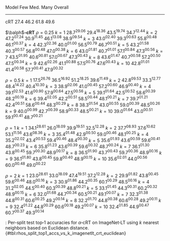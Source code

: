 Model                         Few            Med.            Many         Overall
-----------------  --------------  --------------  --------------  --------------
cRT                        $27.4$          $46.2$          $61.8$          $49.6$
<!--  -->
$\balph$**‑cRT**
$\rho=0.25$
$k=1$              $28.7^{29.06}$  $29.4^{18.36}$  $43.5^{19.74}$  $34.7^{12.44}$
$k=2$              $47.2^{07.24}$  $30.9^{11.45}$  $46.1^{13.08}$  $38.9^{09.54}$
$k=3$              $43.0^{02.40}$  $39.3^{00.63}$  $55.8^{00.48}$  $46.1^{00.37}$
$k=4$              $42.3^{02.36}$  $40.0^{01.00}$  $56.5^{00.79}$  $46.7^{00.51}$
$k=5$              $43.2^{01.58}$  $40.3^{00.57}$  $56.8^{00.48}$  $47.0^{00.38}$
$k=6$              $43.0^{01.81}$  $40.7^{01.01}$  $57.1^{00.84}$  $47.3^{00.56}$
$k=7$              $43.5^{01.95}$  $40.6^{00.81}$  $57.0^{00.67}$  $47.3^{00.43}$
$k=8$              $43.6^{01.47}$  $40.7^{00.58}$  $57.2^{00.50}$  $47.5^{00.34}$
$k=9$              $42.6^{02.26}$  $41.1^{00.88}$  $57.5^{00.76}$  $47.6^{00.43}$
$k=10$             $42.8^{01.01}$  $41.4^{00.58}$  $57.7^{00.41}$  $47.9^{00.32}$
<!--  -->
$\rho=0.5$
$k=1$              $17.5^{26.76}$  $36.5^{16.92}$  $51.2^{18.25}$  $39.6^{11.49}$
$k=2$              $42.8^{09.53}$  $33.3^{12.77}$  $48.4^{14.22}$  $40.4^{10.30}$
$k=3$              $38.9^{02.06}$  $41.0^{00.45}$  $57.2^{00.60}$  $46.9^{00.40}$
$k=4$              $39.1^{02.53}$  $41.6^{00.90}$  $57.9^{00.64}$  $47.5^{00.56}$
$k=5$              $39.1^{01.64}$  $42.5^{00.52}$  $58.6^{00.39}$  $48.2^{00.19}$
$k=6$              $39.4^{02.05}$  $42.2^{00.51}$  $58.5^{00.44}$  $48.1^{00.21}$
$k=7$              $39.7^{01.21}$  $42.4^{00.51}$  $58.6^{00.44}$  $48.3^{00.29}$
$k=8$              $38.3^{01.54}$  $43.0^{00.55}$  $59.0^{00.39}$  $48.5^{00.26}$
$k=9$              $40.0^{00.99}$  $42.7^{00.39}$  $58.9^{00.33}$  $48.5^{00.21}$
$k=10$             $39.0^{01.64}$  $43.0^{00.51}$  $59.1^{00.41}$  $48.7^{00.21}$
<!--  -->
$\rho=1$
$k=1$              $34.1^{28.61}$  $26.0^{18.09}$  $39.9^{19.51}$  $32.5^{12.28}$
$k=2$              $37.7^{08.93}$  $37.6^{10.62}$  $53.1^{11.56}$  $43.6^{08.36}$
$k=3$              $35.4^{01.48}$  $42.9^{00.50}$  $59.0^{00.46}$  $48.1^{00.25}$
$k=4$              $35.2^{02.02}$  $43.4^{00.53}$  $59.4^{00.46}$  $48.4^{00.30}$
$k=5$              $35.6^{01.93}$  $43.6^{00.59}$  $59.6^{00.41}$  $48.7^{00.23}$
$k=6$              $35.8^{01.23}$  $43.6^{00.39}$  $59.6^{00.32}$  $48.7^{00.24}$
$k=7$              $36.1^{01.30}$  $43.8^{00.45}$  $59.7^{00.30}$  $48.9^{00.17}$
$k=8$              $36.5^{01.90}$  $43.7^{00.43}$  $59.7^{00.36}$  $48.9^{00.16}$
$k=9$              $36.1^{01.80}$  $43.8^{00.45}$  $59.8^{00.40}$  $48.9^{00.15}$
$k=10$             $35.6^{02.01}$  $44.0^{00.56}$  $60.0^{00.48}$  $49.0^{00.22}$
<!--  -->
$\rho=2$
$k=1$              $23.0^{28.61}$  $33.0^{18.09}$  $47.4^{19.51}$  $37.2^{12.28}$
$k=2$              $29.9^{01.82}$  $43.8^{00.45}$  $59.6^{00.46}$  $48.0^{00.16}$
$k=3$              $30.9^{01.86}$  $44.2^{00.35}$  $60.1^{00.29}$  $48.5^{00.16}$
$k=4$              $31.2^{02.05}$  $44.5^{00.40}$  $60.3^{00.39}$  $48.8^{00.21}$
$k=5$              $33.1^{01.45}$  $44.3^{00.31}$  $60.2^{00.32}$  $48.9^{00.15}$
$k=6$              $32.0^{01.68}$  $44.7^{00.34}$  $60.5^{00.21}$  $49.1^{00.07}$
$k=7$              $32.3^{01.38}$  $44.8^{00.31}$  $60.6^{00.25}$  $49.2^{00.14}$
$k=8$              $32.2^{01.70}$  $44.8^{00.38}$  $60.6^{00.28}$  $49.2^{00.11}$
$k=9$              $32.4^{01.22}$  $44.8^{00.29}$  $60.6^{00.18}$  $49.2^{00.07}$
$k=10$             $32.4^{01.85}$  $44.9^{00.47}$  $60.7^{00.37}$  $49.3^{00.14}$

: Per-split test top‑1 accuracies for $\alpha$‑cRT on ImageNet‑LT using $k$ nearest neighbors based on Euclidean distance. {#tbl:rhos_split_top1_accs_vs_k_imagenetlt_crt_euclidean}
